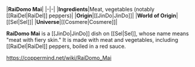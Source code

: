 |**RaiDomo Mai**|
|-|-|
|**Ingredients**|Meat, vegetables (notably [[RaiDel\|RaiDel]] peppers)|
|**Origin**|[[JinDo\|JinDo]]|
|**World of Origin**|[[Sel\|Sel]]|
|**Universe**|[[Cosmere\|Cosmere]]|

**RaiDomo Mai** is a [[JinDo\|JinDo]] dish on [[Sel\|Sel]], whose name means "meat with fiery skin."
It is made with meat and vegetables, including [[RaiDel\|RaiDel]] peppers, boiled in a red sauce.



https://coppermind.net/wiki/RaiDomo_Mai